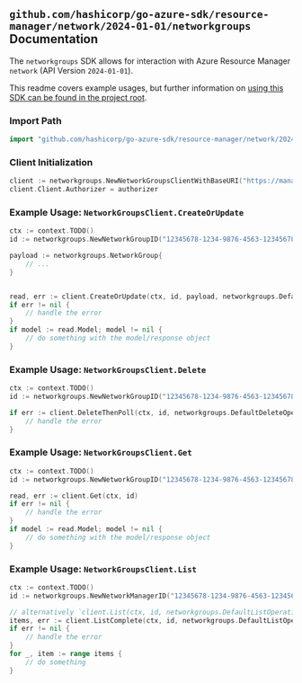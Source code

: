 
## `github.com/hashicorp/go-azure-sdk/resource-manager/network/2024-01-01/networkgroups` Documentation

The `networkgroups` SDK allows for interaction with Azure Resource Manager `network` (API Version `2024-01-01`).

This readme covers example usages, but further information on [using this SDK can be found in the project root](https://github.com/hashicorp/go-azure-sdk/tree/main/docs).

### Import Path

```go
import "github.com/hashicorp/go-azure-sdk/resource-manager/network/2024-01-01/networkgroups"
```


### Client Initialization

```go
client := networkgroups.NewNetworkGroupsClientWithBaseURI("https://management.azure.com")
client.Client.Authorizer = authorizer
```


### Example Usage: `NetworkGroupsClient.CreateOrUpdate`

```go
ctx := context.TODO()
id := networkgroups.NewNetworkGroupID("12345678-1234-9876-4563-123456789012", "example-resource-group", "networkManagerName", "networkGroupName")

payload := networkgroups.NetworkGroup{
	// ...
}


read, err := client.CreateOrUpdate(ctx, id, payload, networkgroups.DefaultCreateOrUpdateOperationOptions())
if err != nil {
	// handle the error
}
if model := read.Model; model != nil {
	// do something with the model/response object
}
```


### Example Usage: `NetworkGroupsClient.Delete`

```go
ctx := context.TODO()
id := networkgroups.NewNetworkGroupID("12345678-1234-9876-4563-123456789012", "example-resource-group", "networkManagerName", "networkGroupName")

if err := client.DeleteThenPoll(ctx, id, networkgroups.DefaultDeleteOperationOptions()); err != nil {
	// handle the error
}
```


### Example Usage: `NetworkGroupsClient.Get`

```go
ctx := context.TODO()
id := networkgroups.NewNetworkGroupID("12345678-1234-9876-4563-123456789012", "example-resource-group", "networkManagerName", "networkGroupName")

read, err := client.Get(ctx, id)
if err != nil {
	// handle the error
}
if model := read.Model; model != nil {
	// do something with the model/response object
}
```


### Example Usage: `NetworkGroupsClient.List`

```go
ctx := context.TODO()
id := networkgroups.NewNetworkManagerID("12345678-1234-9876-4563-123456789012", "example-resource-group", "networkManagerName")

// alternatively `client.List(ctx, id, networkgroups.DefaultListOperationOptions())` can be used to do batched pagination
items, err := client.ListComplete(ctx, id, networkgroups.DefaultListOperationOptions())
if err != nil {
	// handle the error
}
for _, item := range items {
	// do something
}
```
